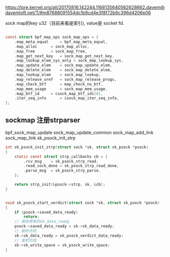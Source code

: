 




https://lore.kernel.org/all/20170816.142244.1168135640562628662.davem@davemloft.net/T/#m87688091554dc1b9cd4e3f8f72b6c396d4206e06


sock map的key u32（目前来看是索引), value是 socket fd.

```c

const struct bpf_map_ops sock_map_ops = {
	.map_meta_equal		= bpf_map_meta_equal,
	.map_alloc		= sock_map_alloc,
	.map_free		= sock_map_free,
	.map_get_next_key	= sock_map_get_next_key,
	.map_lookup_elem_sys_only = sock_map_lookup_sys,
	.map_update_elem	= sock_map_update_elem,
	.map_delete_elem	= sock_map_delete_elem,
	.map_lookup_elem	= sock_map_lookup,
	.map_release_uref	= sock_map_release_progs,
	.map_check_btf		= map_check_no_btf,
	.map_mem_usage		= sock_map_mem_usage,
	.map_btf_id		= &sock_map_btf_ids[0],
	.iter_seq_info		= &sock_map_iter_seq_info,
};
```






## sockmap 注册strparser


bpf_sock_map_update
	sock_map_update_common
		sock_map_add_link
			sock_map_link
				sk_psock_init_strp

```c
int sk_psock_init_strp(struct sock *sk, struct sk_psock *psock)
{
	static const struct strp_callbacks cb = {
		.rcv_msg	= sk_psock_strp_read,
		.read_sock_done	= sk_psock_strp_read_done,
		.parse_msg	= sk_psock_strp_parse,
	};

	return strp_init(&psock->strp, sk, &cb);
}
```


```c

void sk_psock_start_verdict(struct sock *sk, struct sk_psock *psock)
{
	if (psock->saved_data_ready)
		return;
	// 保存原来的sk_data_ready
	psock->saved_data_ready = sk->sk_data_ready;
	// 收的方向
	sk->sk_data_ready = sk_psock_verdict_data_ready;
	// 发的方向
	sk->sk_write_space = sk_psock_write_space;
}

```